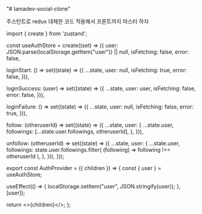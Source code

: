 "# lamadev-social-clone" 


주스턴트로 redux 대체한 코드 적용해서 프론트까지 마스터 하자


import { create } from 'zustand';


const useAuthStore = create((set) => ({
  user: JSON.parse(localStorage.getItem("user")) || null,
  isFetching: false,
  error: false,

  loginStart: () =>
    set((state) => ({
      ...state,
      user: null,
      isFetching: true,
      error: false,
    })),

  loginSuccess: (user) =>
    set((state) => ({
      ...state,
      user: user,
      isFetching: false,
      error: false,
    })),

  loginFailure: () =>
    set((state) => ({
      ...state,
      user: null,
      isFetching: false,
      error: true,
    })),

  follow: (otheruserId) =>
    set((state) => ({
      ...state,
      user: {
        ...state.user,
        followings: [...state.user.followings, otheruserId],
      },
    })),

  unfollow: (otheruserId) =>
    set((state) => ({
      ...state,
      user: {
        ...state.user,
        followings: state.user.followings.filter(
          (following) => following !== otheruserId
        ),
      },
    })),
}));


export const AuthProvider = ({ children }) => {
  const { user } = useAuthStore;

  useEffect(() => {
    localStorage.setItem("user", JSON.stringify(user));
  }, [user]);

  return <>{children}</>;
};